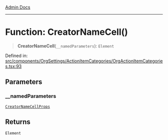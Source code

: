 [Admin Docs](/)

***

# Function: CreatorNameCell()

> **CreatorNameCell**(`__namedParameters`): `Element`

Defined in: [src/components/OrgSettings/ActionItemCategories/OrgActionItemCategories.tsx:93](https://github.com/PalisadoesFoundation/talawa-admin/blob/main/src/components/OrgSettings/ActionItemCategories/OrgActionItemCategories.tsx#L93)

## Parameters

### \_\_namedParameters

[`CreatorNameCellProps`](../interfaces/CreatorNameCellProps.md)

## Returns

`Element`
